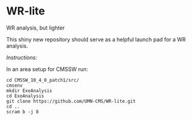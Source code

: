 # WR-lite
WR analysis, but lighter

This shiny new repository should serve as a helpful launch pad for a WR analysis.

*Instructions:*

In an area setup for CMSSW run:

```cmsrel CMSSW_10_4_0_patch1
cd CMSSW_10_4_0_patch1/src/
cmsenv
mkdir ExoAnalysis
cd ExoAnalysis
git clone https://github.com/UMN-CMS/WR-lite.git
cd ..
scram b -j 8
